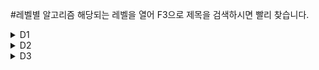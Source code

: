 #레벨별 알고리즘
해당되는 레벨을 열어 F3으로 제목을 검색하시면 빨리 찾습니다.
<details markdown="1">
<summary>D1</summary>

* [거꾸로 출력해 보아요](https://github.com/gospel306/Algorithm/blob/master/SWExpertAcademy/D1/(1545)%20%EA%B1%B0%EA%BE%B8%EB%A1%9C%20%EC%B6%9C%EB%A0%A5%ED%95%B4%20%EB%B3%B4%EC%95%84%EC%9A%94.java)
* [간단한 N의 약수](https://github.com/gospel306/Algorithm/blob/master/SWExpertAcademy/D1/(1933)%20%EA%B0%84%EB%8B%A8%ED%95%9C%20N%20%EC%9D%98%20%EC%95%BD%EC%88%98.java)
* [1대1 가위바위보](https://github.com/gospel306/Algorithm/blob/master/SWExpertAcademy/D1/(1936)%201%EB%8C%801%20%EA%B0%80%EC%9C%84%EB%B0%94%EC%9C%84%EB%B3%B4.java)
* [아주 간단한 계산기](https://github.com/gospel306/Algorithm/blob/master/SWExpertAcademy/D1/(1938)%20%EC%95%84%EC%A3%BC%20%EA%B0%84%EB%8B%A8%ED%95%9C%20%EA%B3%84%EC%82%B0%EA%B8%B0.java)
* [더블더블](https://github.com/gospel306/Algorithm/blob/master/SWExpertAcademy/D1/(2019)%20%EB%8D%94%EB%B8%94%EB%8D%94%EB%B8%94.java)
* [N줄덧셈](https://github.com/gospel306/Algorithm/blob/master/SWExpertAcademy/D1/(2025)%20N%EC%A4%84%EB%8D%A7%EC%85%88.java)
* [대각선 출력하기](https://github.com/gospel306/Algorithm/blob/master/SWExpertAcademy/D1/(2027)%20%EB%8C%80%EA%B0%81%EC%84%A0%20%EC%B6%9C%EB%A0%A5%ED%95%98%EA%B8%B0.java)
* [몫과 나머지 출력하기](https://github.com/gospel306/Algorithm/blob/master/SWExpertAcademy/D1/(2029)%20%EB%AA%AB%EA%B3%BC%20%EB%82%98%EB%A8%B8%EC%A7%80%20%EC%B6%9C%EB%A0%A5%ED%95%98%EA%B8%B0.java)
* [서랍의 비밀번호](https://github.com/gospel306/Algorithm/blob/master/SWExpertAcademy/D1/(2043)%20%EC%84%9C%EB%9E%8D%EC%9D%98%20%EB%B9%84%EB%B0%80%EB%B2%88%ED%98%B8.java)
* [스탬프 찍기](https://github.com/gospel306/Algorithm/blob/master/SWExpertAcademy/D1/(2046)%20%EC%8A%A4%ED%83%AC%ED%94%84%20%EC%B0%8D%EA%B8%B0.java)
* [신문 헤드라인](https://github.com/gospel306/Algorithm/blob/master/SWExpertAcademy/D1/(2047)%20%EC%8B%A0%EB%AC%B8%20%ED%97%A4%EB%93%9C%EB%9D%BC%EC%9D%B8.java)
* [알파벳을 숫자로 변환](https://github.com/gospel306/Algorithm/blob/master/SWExpertAcademy/D1/(2050)%20%EC%95%8C%ED%8C%8C%EB%B2%B3%EC%9D%84%20%EC%88%AB%EC%9E%90%EB%A1%9C%20%EB%B3%80%ED%99%98.java)
* [연월일 달력](https://github.com/gospel306/Algorithm/blob/master/SWExpertAcademy/D1/(2056)%20%EC%97%B0%EC%9B%94%EC%9D%BC%20%EB%8B%AC%EB%A0%A5.java)
* [자릿수 더하기](https://github.com/gospel306/Algorithm/blob/master/SWExpertAcademy/D1/(2058)%20%EC%9E%90%EB%A6%BF%EC%88%98%20%EB%8D%94%ED%95%98%EA%B8%B0.java)
* [중간값 찾기](https://github.com/gospel306/Algorithm/blob/master/SWExpertAcademy/D1/(2063)%20%EC%A4%91%EA%B0%84%EA%B0%92%20%EC%B0%BE%EA%B8%B0.java)
* [최대수 구하기](https://github.com/gospel306/Algorithm/blob/master/SWExpertAcademy/D1/(2068)%20%EC%B5%9C%EB%8C%80%EC%88%98%20%EA%B5%AC%ED%95%98%EA%B8%B0.java)
* [큰 놈, 작은 놈, 같은 놈](https://github.com/gospel306/Algorithm/blob/master/SWExpertAcademy/D1/(2070)%20%ED%81%B0%20%EB%86%88%2C%20%EC%9E%91%EC%9D%80%20%EB%86%88%2C%20%EA%B0%99%EC%9D%80%20%EB%86%88.java)
* [평균값 구하기](https://github.com/gospel306/Algorithm/blob/master/SWExpertAcademy/D1/(2071)%ED%8F%89%EA%B7%A0%EA%B0%92%20%EA%B5%AC%ED%95%98%EA%B8%B0%2Cjava)
* [홀수만 더하기](https://github.com/gospel306/Algorithm/blob/master/SWExpertAcademy/D1/(2072)%ED%99%80%EC%88%98%EB%A7%8C%20%EB%8D%94%ED%95%98%EA%B8%B0.java)

</details>

<details markdown="1">
<summary>D2</summary>

* [최빈수 구하기](https://github.com/gospel306/Algorithm/blob/master/SWExpertAcademy/D2/(1204)%20%EC%B5%9C%EB%B9%88%EC%88%98%20%EA%B5%AC%ED%95%98%EA%B8%B0.java)
* [수도 요금 경쟁](https://github.com/gospel306/Algorithm/blob/master/SWExpertAcademy/D2/(1284)%20%EC%88%98%EB%8F%84%20%EC%9A%94%EA%B8%88%20%EA%B2%BD%EC%9F%81.java)
* [아름이의 돌 던지기](https://github.com/gospel306/Algorithm/blob/master/SWExpertAcademy/D2/(1285)%20%EC%95%84%EB%A6%84%EC%9D%B4%EC%9D%98%20%EB%8F%8C%20%EB%8D%98%EC%A7%80%EA%B8%B0.cpp)
* [새로운 불면증 치료법](https://github.com/gospel306/Algorithm/blob/master/SWExpertAcademy/D2/(1288)%20%EC%83%88%EB%A1%9C%EC%9A%B4%20%EB%B6%88%EB%A9%B4%EC%A6%9D%20%EC%B9%98%EB%A3%8C%EB%B2%95.java)
* [백만 장자 프로젝트](https://github.com/gospel306/Algorithm/blob/master/SWExpertAcademy/D2/(1859)%20%EB%B0%B1%EB%A7%8C%20%EC%9E%A5%EC%9E%90%20%ED%94%84%EB%A1%9C%EC%A0%9D%ED%8A%B8.java)
* [간단한 369게임](https://github.com/gospel306/Algorithm/blob/master/SWExpertAcademy/D2/(1926)%20%EA%B0%84%EB%8B%A8%ED%95%9C%20369%EA%B2%8C%EC%9E%84.java)
* [Base64 Decoder](https://github.com/gospel306/Algorithm/blob/master/SWExpertAcademy/D2/(1928)%20Base64%20Decoder.java)
* [가랏! RC카!](https://github.com/gospel306/Algorithm/blob/master/SWExpertAcademy/D2/(1940)%20%EA%B0%80%EB%9E%8F!%20RC%EC%B9%B4!.java)
* [간단한 소인수분해](https://github.com/gospel306/Algorithm/blob/master/SWExpertAcademy/D2/(1945)%20%EA%B0%84%EB%8B%A8%ED%95%9C%20%EC%86%8C%EC%9D%B8%EC%88%98%EB%B6%84%ED%95%B4.java)
* [간단한 압축 풀기](https://github.com/gospel306/Algorithm/blob/master/SWExpertAcademy/D2/(1946)%20%EA%B0%84%EB%8B%A8%ED%95%9C%20%EC%95%95%EC%B6%95%20%ED%92%80%EA%B8%B0.java)
* [날짜 계산기](https://github.com/gospel306/Algorithm/blob/master/SWExpertAcademy/D2/(1948)%20%EB%82%A0%EC%A7%9C%20%EA%B3%84%EC%82%B0%EA%B8%B0.java)
* [달팽이 숫자](https://github.com/gospel306/Algorithm/blob/master/SWExpertAcademy/D2/(1954)%20%EB%8B%AC%ED%8C%BD%EC%9D%B4%20%EC%88%AB%EC%9E%90.java)
* [두개의 숫자열](https://github.com/gospel306/Algorithm/blob/master/SWExpertAcademy/D2/(1959)%20%EB%91%90%EA%B0%9C%EC%9D%98%20%EC%88%AB%EC%9E%90%EC%97%B4.java)
* [숫자 배열 회전](https://github.com/gospel306/Algorithm/blob/master/SWExpertAcademy/D2/(1961)%20%EC%88%AB%EC%9E%90%20%EB%B0%B0%EC%97%B4%20%ED%9A%8C%EC%A0%84.java)
* [숫자를 정렬하자](https://github.com/gospel306/Algorithm/blob/master/SWExpertAcademy/D2/(1966)%20%EC%88%AB%EC%9E%90%EB%A5%BC%20%EC%A0%95%EB%A0%AC%ED%95%98%EC%9E%90.java)
* [쉬운 거스름돈](https://github.com/gospel306/Algorithm/blob/master/SWExpertAcademy/D2/(1970)%20%EC%89%AC%EC%9A%B4%20%EA%B1%B0%EC%8A%A4%EB%A6%84%EB%8F%88.java)
* [스도쿠 검증](https://github.com/gospel306/Algorithm/blob/master/SWExpertAcademy/D2/(1974)%20%EC%8A%A4%EB%8F%84%EC%BF%A0%20%EA%B2%80%EC%A6%9D.java)
* [시각 덧셈](https://github.com/gospel306/Algorithm/blob/master/SWExpertAcademy/D2/(1976)%20%EC%8B%9C%EA%B0%81%20%EB%8D%A7%EC%85%88.java)
* [어디에 단어가 들어갈 수 있을까](https://github.com/gospel306/Algorithm/blob/master/SWExpertAcademy/D2/(1979)%20%EC%96%B4%EB%94%94%EC%97%90%20%EB%8B%A8%EC%96%B4%EA%B0%80%20%EB%93%A4%EC%96%B4%EA%B0%88%20%EC%88%98%20%EC%9E%88%EC%9D%84%EA%B9%8C.java)
* [조교의 성적 매기기](https://github.com/gospel306/Algorithm/blob/master/SWExpertAcademy/D2/(1983)%20%EC%A1%B0%EA%B5%90%EC%9D%98%20%EC%84%B1%EC%A0%81%20%EB%A7%A4%EA%B8%B0%EA%B8%B0.java)
* [중간 평균값 구하기](https://github.com/gospel306/Algorithm/blob/master/SWExpertAcademy/D2/(1984)%20%EC%A4%91%EA%B0%84%20%ED%8F%89%EA%B7%A0%EA%B0%92%20%EA%B5%AC%ED%95%98%EA%B8%B0.java)
* [지그재그 숫자](https://github.com/gospel306/Algorithm/blob/master/SWExpertAcademy/D2/(1986)%20%EC%A7%80%EA%B7%B8%EC%9E%AC%EA%B7%B8%20%EC%88%AB%EC%9E%90.java)
* [초심자의 회문 검사](https://github.com/gospel306/Algorithm/blob/master/SWExpertAcademy/D2/(1989)%20%EC%B4%88%EC%8B%AC%EC%9E%90%EC%9D%98%20%ED%9A%8C%EB%AC%B8%20%EA%B2%80%EC%82%AC.java)
* [파리 퇴치](https://github.com/gospel306/Algorithm/blob/master/SWExpertAcademy/D2/(2001)%20%ED%8C%8C%EB%A6%AC%20%ED%87%B4%EC%B9%98.java)
* [파스칼의 삼각형](https://github.com/gospel306/Algorithm/blob/master/SWExpertAcademy/D2/(2005)%20%ED%8C%8C%EC%8A%A4%EC%B9%BC%EC%9D%98%20%EC%82%BC%EA%B0%81%ED%98%95.java)
* [패턴 마디의 길이](https://github.com/gospel306/Algorithm/blob/master/SWExpertAcademy/D2/(2007)%20%ED%8C%A8%ED%84%B4%20%EB%A7%88%EB%94%94%EC%9D%98%20%EA%B8%B8%EC%9D%B4.java)

</details>
<details markdown="1">
<summary>D3</summary>

* [View](https://github.com/gospel306/Algorithm/blob/master/SWExpertAcademy/D3/(1206)%20View.java)
* [Flatten](https://github.com/gospel306/Algorithm/blob/master/SWExpertAcademy/D3/(1208)%20Flatten.java)
* [Sum](https://github.com/gospel306/Algorithm/blob/master/SWExpertAcademy/D3/(1209)%20Sum.java)
* [String](https://github.com/gospel306/Algorithm/blob/master/SWExpertAcademy/D3/(1213)%20String.java)
* [회문1](https://github.com/gospel306/Algorithm/blob/master/SWExpertAcademy/D3/(1215)%20%ED%9A%8C%EB%AC%B81.java)
* [회문2](https://github.com/gospel306/Algorithm/blob/master/SWExpertAcademy/D3/(1216)%20%ED%9A%8C%EB%AC%B82.java)
* [거듭 제곱](https://github.com/gospel306/Algorithm/blob/master/SWExpertAcademy/D3/(1217)%20%EA%B1%B0%EB%93%AD%20%EC%A0%9C%EA%B3%B1.java)
* [GNS](https://github.com/gospel306/Algorithm/blob/master/SWExpertAcademy/D3/(1221)%20GNS.java)
* [암호생성기](https://github.com/gospel306/Algorithm/blob/master/SWExpertAcademy/D3/(1225)%20%EC%95%94%ED%98%B8%EC%83%9D%EC%84%B1%EA%B8%B0.java)
* [암호문1](https://github.com/gospel306/Algorithm/blob/master/SWExpertAcademy/D3/(1228)%20%EC%95%94%ED%98%B8%EB%AC%B81.java)
* [암호문2](https://github.com/gospel306/Algorithm/blob/master/SWExpertAcademy/D3/(1229)%20%EC%95%94%ED%98%B8%EB%AC%B82.java)
* [암호문3](https://github.com/gospel306/Algorithm/blob/master/SWExpertAcademy/D3/(1230)%20%EC%95%94%ED%98%B8%EB%AC%B83.java)
* [비밀번호](https://github.com/gospel306/Algorithm/blob/master/SWExpertAcademy/D3/(1234)%20%EB%B9%84%EB%B0%80%EB%B2%88%ED%98%B8.java)
* [단순 2진 암호코드](https://github.com/gospel306/Algorithm/blob/master/SWExpertAcademy/D3/(1240)%20%EB%8B%A8%EC%88%9C%202%EC%A7%84%20%EC%95%94%ED%98%B8%EC%BD%94%EB%93%9C.java)
* [최대 상금](https://github.com/gospel306/Algorithm/blob/master/SWExpertAcademy/D3/(1244)%20%EC%B5%9C%EB%8C%80%20%EC%83%81%EA%B8%88.java)
* [원재의 메모리 복구하기](https://github.com/gospel306/Algorithm/blob/master/SWExpertAcademy/D3/(1289)%20%EC%9B%90%EC%9E%AC%EC%9D%98%20%EB%A9%94%EB%AA%A8%EB%A6%AC%20%EB%B3%B5%EA%B5%AC%ED%95%98%EA%B8%B0.java)
* [원재의 벽 꾸미기](https://github.com/gospel306/Algorithm/blob/master/SWExpertAcademy/D3/(1491)%20%EC%9B%90%EC%9E%AC%EC%9D%98%20%EB%B2%BD%20%EA%BE%B8%EB%AF%B8%EA%B8%B0.java)
* [수의 새로운 연산](https://github.com/gospel306/Algorithm/blob/master/SWExpertAcademy/D3/(1493)%20%EC%88%98%EC%9D%98%20%EC%83%88%EB%A1%9C%EC%9A%B4%20%EC%97%B0%EC%82%B0.java)
* [진기의 최고급 붕어빵](https://github.com/gospel306/Algorithm/blob/master/SWExpertAcademy/D3/(1860)%20%EC%A7%84%EA%B8%B0%EC%9D%98%20%EC%B5%9C%EA%B3%A0%EA%B8%89%20%EB%B6%95%EC%96%B4%EB%B9%B5.java)
* [상호의 배틀필드](https://github.com/gospel306/Algorithm/blob/master/SWExpertAcademy/D3/(1873)%20%EC%83%81%ED%98%B8%EC%9D%98%20%EB%B0%B0%ED%8B%80%ED%95%84%EB%93%9C.java)
* [농작물 수확하기](https://github.com/gospel306/Algorithm/blob/master/SWExpertAcademy/D3/(2805)%20%EB%86%8D%EC%9E%91%EB%AC%BC%20%EC%88%98%ED%99%95%ED%95%98%EA%B8%B0.java)
* [N-Queen](https://github.com/gospel306/Algorithm/blob/master/SWExpertAcademy/D3/(2806)%20N-Queen.java)
* [부분 수열의 합](https://github.com/gospel306/Algorithm/blob/master/SWExpertAcademy/D3/(2817)%20%EB%B6%80%EB%B6%84%20%EC%88%98%EC%97%B4%EC%9D%98%20%ED%95%A9.java)
* [문자열 교집합](https://github.com/gospel306/Algorithm/blob/master/SWExpertAcademy/D3/(2948)%20%EB%AC%B8%EC%9E%90%EC%97%B4%20%EA%B5%90%EC%A7%91%ED%95%A9.java)
* [100만 이하의 모든 소수](https://github.com/gospel306/Algorithm/blob/master/SWExpertAcademy/D3/(3131)%20100%EB%A7%8C%20%EC%9D%B4%ED%95%98%EC%9D%98%20%EB%AA%A8%EB%93%A0%20%EC%86%8C%EC%88%98.java)
* [영준이와 신비한 뿔의 숲](https://github.com/gospel306/Algorithm/blob/master/SWExpertAcademy/D3/(3142)%20%EC%98%81%EC%A4%80%EC%9D%B4%EC%99%80%20%EC%8B%A0%EB%B9%84%ED%95%9C%20%EB%BF%94%EC%9D%98%20%EC%88%B2.java)
* [정삼각형 분할 놀이](https://github.com/gospel306/Algorithm/blob/master/SWExpertAcademy/D3/(3233)%20%EC%A0%95%EC%82%BC%EA%B0%81%ED%98%95%20%EB%B6%84%ED%95%A0%20%EB%86%80%EC%9D%B4.java)
* [두 수의 덧셈](https://github.com/gospel306/Algorithm/blob/master/SWExpertAcademy/D3/(3260)%20%EB%91%90%20%EC%88%98%EC%9D%98%20%EB%8D%A7%EC%85%88.java)
* [보충학습과 평균](https://github.com/gospel306/Algorithm/blob/master/SWExpertAcademy/D3/(3314)%20%EB%B3%B4%EC%B6%A9%ED%95%99%EC%8A%B5%EA%B3%BC%20%ED%8F%89%EA%B7%A0.java)
* [파도반 수열](https://github.com/gospel306/Algorithm/blob/master/SWExpertAcademy/D3/(3376)%ED%8C%8C%EB%8F%84%EB%B0%98%20%EC%88%98%EC%97%B4.java)
* [세가지 합 구하기](https://github.com/gospel306/Algorithm/blob/master/SWExpertAcademy/D3/(3408)%20%EC%84%B8%EA%B0%80%EC%A7%80%20%ED%95%A9%20%EA%B5%AC%ED%95%98%EA%B8%B0.java)
* [준환이의 운동관리](https://github.com/gospel306/Algorithm/blob/master/SWExpertAcademy/D3/(3431)%20%EC%A4%80%ED%99%98%EC%9D%B4%EC%9D%98%20%EC%9A%B4%EB%8F%99%EA%B4%80%EB%A6%AC.java)
* [직사각형 길이 찾기](https://github.com/gospel306/Algorithm/blob/master/SWExpertAcademy/D3/(3456)%20%EC%A7%81%EC%82%AC%EA%B0%81%ED%98%95%20%EA%B8%B8%EC%9D%B4%20%EC%B0%BE%EA%B8%B0.java)
* [퍼펙트 셔플](https://github.com/gospel306/Algorithm/blob/master/SWExpertAcademy/D3/(3499)%20%ED%8D%BC%ED%8E%99%ED%8A%B8%20%EC%85%94%ED%94%8C.java)
* [Digit sum](https://github.com/gospel306/Algorithm/blob/master/SWExpertAcademy/D3/(3750)%20Digit%20sum.java)
* [승률 비교하기](https://github.com/gospel306/Algorithm/blob/master/SWExpertAcademy/D3/(3975)%20%EC%8A%B9%EB%A5%A0%20%EB%B9%84%EA%B5%90%ED%95%98%EA%B8%B0.java)
* [영준이의 카드 카운팅](https://github.com/gospel306/Algorithm/blob/master/SWExpertAcademy/D3/(4047)%20%EC%98%81%EC%A4%80%EC%9D%B4%EC%9D%98%20%EC%B9%B4%EB%93%9C%20%EC%B9%B4%EC%9A%B4%ED%8C%85.java)
* [태혁이의 사랑은 타이밍](https://github.com/gospel306/Algorithm/blob/master/SWExpertAcademy/D3/(4299)%20%ED%83%9C%ED%98%81%EC%9D%B4%EC%9D%98%20%EC%82%AC%EB%9E%91%EC%9D%80%20%ED%83%80%EC%9D%B4%EB%B0%8D.java)
* [모음이 보이지 않는 사람](https://github.com/gospel306/Algorithm/blob/master/SWExpertAcademy/D3/(4406)%20%EB%AA%A8%EC%9D%8C%EC%9D%B4%20%EB%B3%B4%EC%9D%B4%EC%A7%80%20%EC%95%8A%EB%8A%94%20%EC%82%AC%EB%9E%8C.java)
* [최대 성적표 만들기](https://github.com/gospel306/Algorithm/blob/master/SWExpertAcademy/D3/(4466)%20%EC%B5%9C%EB%8C%80%20%EC%84%B1%EC%A0%81%ED%91%9C%20%EB%A7%8C%EB%93%A4%EA%B8%B0.java)
* [늘어지는 소리 만들기](https://github.com/gospel306/Algorithm/blob/master/SWExpertAcademy/D3/(4676)%20%EB%8A%98%EC%96%B4%EC%A7%80%EB%8A%94%20%EC%86%8C%EB%A6%AC%20%EB%A7%8C%EB%93%A4%EA%B8%B0.java)
* [테네스의 특별한 소수](https://github.com/gospel306/Algorithm/blob/master/SWExpertAcademy/D3/(4698)%20%ED%85%8C%EB%84%A4%EC%8A%A4%EC%9D%98%20%ED%8A%B9%EB%B3%84%ED%95%9C%20%EC%86%8C%EC%88%98.java)
* [다솔이의 다이아몬드 장식](https://github.com/gospel306/Algorithm/blob/master/SWExpertAcademy/D3/(4751)%20%EB%8B%A4%EC%86%94%EC%9D%B4%EC%9D%98%20%EB%8B%A4%EC%9D%B4%EC%95%84%EB%AA%AC%EB%93%9C%20%EC%9E%A5%EC%8B%9D.java)
* [성공적인 공연 기획](https://github.com/gospel306/Algorithm/blob/master/SWExpertAcademy/D3/(4789)%20%EC%84%B1%EA%B3%B5%EC%A0%81%EC%9D%B8%20%EA%B3%B5%EC%97%B0%20%EA%B8%B0%ED%9A%8D.java)
* [두가지 빵의 딜레마](https://github.com/gospel306/Algorithm/blob/master/SWExpertAcademy/D3/(5162)%20%EB%91%90%EA%B0%80%EC%A7%80%20%EB%B9%B5%EC%9D%98%20%EB%94%9C%EB%A0%88%EB%A7%88.java)
* [햄버거 다이어트](https://github.com/gospel306/Algorithm/blob/master/SWExpertAcademy/D3/(5215)%20%ED%96%84%EB%B2%84%EA%B1%B0%20%EB%8B%A4%EC%9D%B4%EC%96%B4%ED%8A%B8.java)
* [의석이의 세로로 말해요](https://github.com/gospel306/Algorithm/blob/master/SWExpertAcademy/D3/(5356)%20%EC%9D%98%EC%84%9D%EC%9D%B4%EC%9D%98%20%EC%84%B8%EB%A1%9C%EB%A1%9C%20%EB%A7%90%ED%95%B4%EC%9A%94.java)
* [민석이의 과제 체크하기](https://github.com/gospel306/Algorithm/blob/master/SWExpertAcademy/D3/(5431)%20%EB%AF%BC%EC%84%9D%EC%9D%B4%EC%9D%98%20%EA%B3%BC%EC%A0%9C%20%EC%B2%B4%ED%81%AC%ED%95%98%EA%B8%B0.java)
* [2016년 요일 맞추기](https://github.com/gospel306/Algorithm/blob/master/SWExpertAcademy/D3/(5515)%202016%EB%85%84%20%EC%9A%94%EC%9D%BC%20%EB%A7%9E%EC%B6%94%EA%B8%B0.java)
* [홀수일까 짝수일까](https://github.com/gospel306/Algorithm/blob/master/SWExpertAcademy/D3/(5549)%20%ED%99%80%EC%88%98%EC%9D%BC%EA%B9%8C%20%EC%A7%9D%EC%88%98%EC%9D%BC%EA%B9%8C.java)
* [쥬스 나누기](https://github.com/gospel306/Algorithm/blob/master/SWExpertAcademy/D3/(5601)%20%EC%A5%AC%EC%8A%A4%20%EB%82%98%EB%88%84%EA%B8%B0.java)
* [건초더미](https://github.com/gospel306/Algorithm/blob/master/SWExpertAcademy/D3/(5603)%20%EA%B1%B4%EC%B4%88%EB%8D%94%EB%AF%B8.java)
* [조합](https://github.com/gospel306/Algorithm/blob/master/SWExpertAcademy/D3/(5607)%20%EC%A1%B0%ED%95%A9.java)
* [합](https://github.com/gospel306/Algorithm/blob/master/SWExpertAcademy/D3/(5642)%20%ED%95%A9.java)
* [세제곱근을 찾아라](https://github.com/gospel306/Algorithm/blob/master/SWExpertAcademy/D3/(5688)%20%EC%84%B8%EC%A0%9C%EA%B3%B1%EA%B7%BC%EC%9D%84%20%EC%B0%BE%EC%95%84%EB%9D%BC.java)
* [현주의 상자 바꾸기](https://github.com/gospel306/Algorithm/blob/master/SWExpertAcademy/D3/(5789)%20%ED%98%84%EC%A3%BC%EC%9D%98%20%EC%83%81%EC%9E%90%20%EB%B0%94%EA%BE%B8%EA%B8%B0.java)
* [새샘이의 7-3-5 게임](https://github.com/gospel306/Algorithm/blob/master/SWExpertAcademy/D3/(5948)%20%EC%83%88%EC%83%98%EC%9D%B4%EC%9D%98%207-3-5%20%EA%B2%8C%EC%9E%84.java)
* [기차 사이의 파리](https://github.com/gospel306/Algorithm/blob/master/SWExpertAcademy/D3/(6019)%20%EA%B8%B0%EC%B0%A8%20%EC%82%AC%EC%9D%B4%EC%9D%98%20%ED%8C%8C%EB%A6%AC.java)
* [정곤이의 단조 증가하는 수](https://github.com/gospel306/Algorithm/blob/master/SWExpertAcademy/D3/(6190)%20%EC%A0%95%EA%B3%A4%EC%9D%B4%EC%9D%98%20%EB%8B%A8%EC%A1%B0%20%EC%A6%9D%EA%B0%80%ED%95%98%EB%8A%94%20%EC%88%98.java)
* [삼성시의 버스 노선](https://github.com/gospel306/Algorithm/blob/master/SWExpertAcademy/D3/(6485)%20%EC%82%BC%EC%84%B1%EC%8B%9C%EC%9D%98%20%EB%B2%84%EC%8A%A4%20%EB%85%B8%EC%84%A0.java)
* [다솔이의 월급 상자](https://github.com/gospel306/Algorithm/blob/master/SWExpertAcademy/D3/(6692)%20%EB%8B%A4%EC%86%94%EC%9D%B4%EC%9D%98%20%EC%9B%94%EA%B8%89%20%EC%83%81%EC%9E%90.java)
* [희성이의 원근법](https://github.com/gospel306/Algorithm/blob/master/SWExpertAcademy/D3/(6718)%20%ED%9D%AC%EC%84%B1%EC%9D%B4%EC%9D%98%20%EC%9B%90%EA%B7%BC%EB%B2%95.java)
* [장애물 경주 난이도](https://github.com/gospel306/Algorithm/blob/master/SWExpertAcademy/D3/(6730)%20%EC%9E%A5%EC%95%A0%EB%AC%BC%20%EA%B2%BD%EC%A3%BC%20%EB%82%9C%EC%9D%B4%EB%8F%84.java)
* [규영이와 인영이의 카드게임](https://github.com/gospel306/Algorithm/blob/master/SWExpertAcademy/D3/(6808)%20%EA%B7%9C%EC%98%81%EC%9D%B4%EC%99%80%20%EC%9D%B8%EC%98%81%EC%9D%B4%EC%9D%98%20%EC%B9%B4%EB%93%9C%EA%B2%8C%EC%9E%84.java)
* [주혁이의 복권 당첨](https://github.com/gospel306/Algorithm/blob/master/SWExpertAcademy/D3/(6900)%20%EC%A3%BC%ED%98%81%EC%9D%B4%EC%9D%98%20%EB%B3%B5%EA%B6%8C%20%EB%8B%B9%EC%B2%A8.java)
* [동철이의 프로그래밍 대회](https://github.com/gospel306/Algorithm/blob/master/SWExpertAcademy/D3/(6958)%20%EB%8F%99%EC%B2%A0%EC%9D%B4%EC%9D%98%20%ED%94%84%EB%A1%9C%EA%B7%B8%EB%9E%98%EB%B0%8D%20%EB%8C%80%ED%9A%8C.java)
* [문제 제목 붙이기](https://github.com/gospel306/Algorithm/blob/master/SWExpertAcademy/D3/(7087)%20%EB%AC%B8%EC%A0%9C%20%EC%A0%9C%EB%AA%A9%20%EB%B6%99%EC%9D%B4%EA%B8%B0.java)
* [사랑의 카운슬러](https://github.com/gospel306/Algorithm/blob/master/SWExpertAcademy/D3/(7227)%20%EC%82%AC%EB%9E%91%EC%9D%98%20%EC%B9%B4%EC%9A%B4%EC%8A%AC%EB%9F%AC.java)
* [상원이의 연속 합](https://github.com/gospel306/Algorithm/blob/master/SWExpertAcademy/D3/(7510)%20%EC%83%81%EC%9B%90%EC%9D%B4%EC%9D%98%20%EC%97%B0%EC%86%8D%20%ED%95%A9.java)
* [세영이의 SEM력 연도](https://github.com/gospel306/Algorithm/blob/master/SWExpertAcademy/D3/(7532)%20%EC%84%B8%EC%98%81%EC%9D%B4%EC%9D%98%20SEM%EB%A0%A5%20%EC%97%B0%EB%8F%84.java)
* [자가 복제 문자열](https://github.com/gospel306/Algorithm/blob/master/SWExpertAcademy/D3/(7584)%20%EC%9E%90%EA%B0%80%20%20%EB%B3%B5%EC%A0%9C%20%EB%AC%B8%EC%9E%90%EC%97%B4.java)
* [통역사 성경이](https://github.com/gospel306/Algorithm/blob/master/SWExpertAcademy/D3/(7675)%20%ED%86%B5%EC%97%AD%EC%82%AC%20%EC%84%B1%EA%B2%BD%EC%9D%B4.java)
* [다양성 측정](https://github.com/gospel306/Algorithm/blob/master/SWExpertAcademy/D3/(7728)%20%EB%8B%A4%EC%96%91%EC%84%B1%20%EC%B8%A1%EC%A0%95.java)
* [시간 개념](https://github.com/gospel306/Algorithm/blob/master/SWExpertAcademy/D3/(7732)%20%EC%8B%9C%EA%B0%84%20%EA%B0%9C%EB%85%90.java)
* [오타](https://github.com/gospel306/Algorithm/blob/master/SWExpertAcademy/D3/(7853)%20%EC%98%A4%ED%83%80.java)
* [부먹왕국의 차원 관문](https://github.com/gospel306/Algorithm/blob/master/SWExpertAcademy/D3/(7964)%20%EB%B6%80%EB%A8%B9%EC%99%95%EA%B5%AD%EC%9D%98%20%EC%B0%A8%EC%9B%90%20%EA%B4%80%EB%AC%B8.java)
* [Rooted Binary Tree 재구성](https://github.com/gospel306/Algorithm/blob/master/SWExpertAcademy/D3/(7985)%20Rooted%20Binary%20Tree%20%EC%9E%AC%EA%B5%AC%EC%84%B1.java)
* [홀수 피라미드](https://github.com/gospel306/Algorithm/blob/master/SWExpertAcademy/D3/(8016)%20%ED%99%80%EC%88%98%20%ED%94%BC%EB%9D%BC%EB%AF%B8%EB%93%9C.java)
* [계산기](https://github.com/gospel306/Algorithm/blob/master/SWExpertAcademy/D3/(8338)%20%EA%B3%84%EC%82%B0%EA%B8%B0.java)
* [Summation](https://github.com/gospel306/Algorithm/blob/master/SWExpertAcademy/D3/(8658)%20Summation.java)
* [코딩 토너먼트1](https://github.com/gospel306/Algorithm/blob/master/SWExpertAcademy/D3/(8673)%20%EC%BD%94%EB%94%A9%20%ED%86%A0%EB%84%88%EB%A8%BC%ED%8A%B81.java)
* [두문자어](https://github.com/gospel306/Algorithm/blob/master/SWExpertAcademy/D3/(8741)%20%EB%91%90%EB%AC%B8%EC%9E%90%EC%96%B4.java)
* [적고 지우기](https://github.com/gospel306/Algorithm/blob/master/SWExpertAcademy/D3/(8821)%20%EC%A0%81%EA%B3%A0%20%20%EC%A7%80%EC%9A%B0%EA%B8%B0.java)
* [아바바바](https://github.com/gospel306/Algorithm/blob/master/SWExpertAcademy/D3/(8840)%20%EC%95%84%EB%B0%94%EB%B0%94%EB%B0%94.java)
* [시험](https://github.com/gospel306/Algorithm/blob/master/SWExpertAcademy/D3/(8888)%20%EC%8B%9C%ED%97%98.java)
* [제로](https://github.com/gospel306/Algorithm/blob/master/SWExpertAcademy/D3/(8931)%20%EC%A0%9C%EB%A1%9C.java)
* [한빈이와 Spot Mart](https://github.com/gospel306/Algorithm/blob/master/SWExpertAcademy/D3/(9229)%20%ED%95%9C%EB%B9%88%EC%9D%B4%EC%99%80%20Spot%20Mart.java)
* [진용이네 주차자타워](https://github.com/gospel306/Algorithm/blob/master/SWExpertAcademy/D3/(9280)%20%EC%A7%84%EC%9A%A9%EC%9D%B4%EB%84%A4%20%EC%A3%BC%EC%B0%A8%EC%9E%90%ED%83%80%EC%9B%8C.java)
* [석찬이의 받아쓰기](https://github.com/gospel306/Algorithm/blob/master/SWExpertAcademy/D3/(9317)%20%EC%84%9D%EC%B0%AC%EC%9D%B4%EC%9D%98%20%EB%B0%9B%EC%95%84%EC%93%B0%EA%B8%B0.java)
* [민정이와 광직이의 알파벳 공부](https://github.com/gospel306/Algorithm/blob/master/SWExpertAcademy/D3/(9480)%20%EB%AF%BC%EC%A0%95%EC%9D%B4%EC%99%80%20%EA%B4%91%EC%A7%81%EC%9D%B4%EC%9D%98%20%EC%95%8C%ED%8C%8C%EB%B2%B3%20%EA%B3%B5%EB%B6%80.java)
* [USB 꽂기의 미스터리](https://github.com/gospel306/Algorithm/blob/master/SWExpertAcademy/D3/(9700)%20USB%20%EA%BD%82%EA%B8%B0%EC%9D%98%20%EB%AF%B8%EC%8A%A4%ED%84%B0%EB%A6%AC.java)
* [카드 게임](https://github.com/gospel306/Algorithm/blob/master/SWExpertAcademy/D3/(9778)%20%EC%B9%B4%EB%93%9C%20%EA%B2%8C%EC%9E%84.java)
* [최고의 쌍](https://github.com/gospel306/Algorithm/blob/master/SWExpertAcademy/D3/(9839)%20%EC%B5%9C%EA%B3%A0%EC%9D%98%20%EC%8C%8D.java)
* [순열1](https://github.com/gospel306/Algorithm/blob/master/SWExpertAcademy/D3/(9940)%20%EC%88%9C%EC%97%B41.java)

</details>
